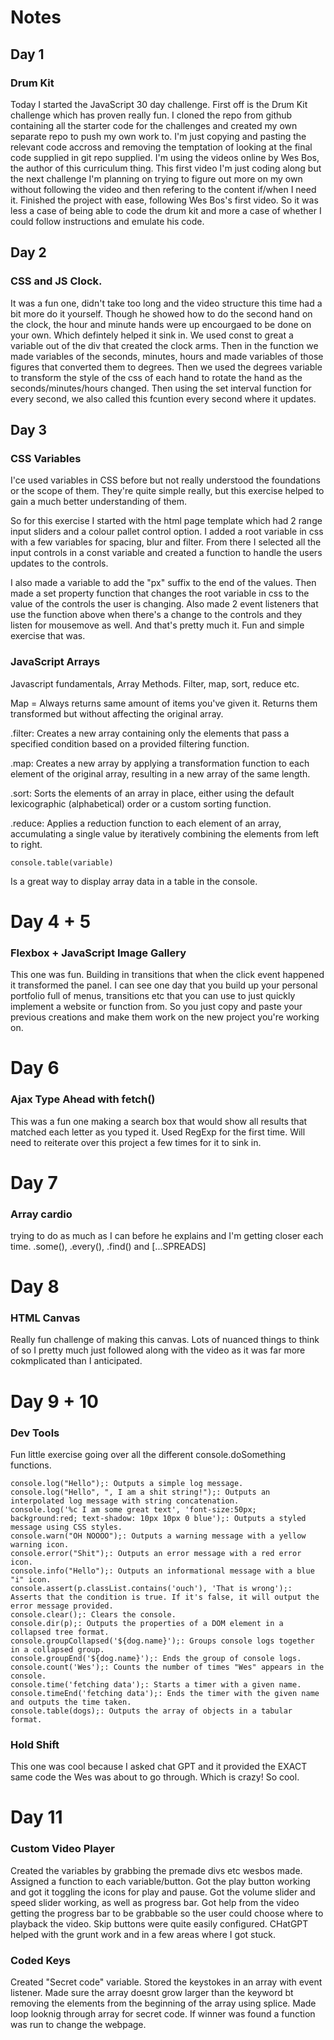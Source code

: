 # Notes

## Day 1

### Drum Kit
Today I started the JavaScript 30 day challenge. 
First off is the Drum Kit challenge which has proven really fun. 
I cloned the repo from github containing all the starter code for the challenges and created my own separate repo to push my own work to. I'm just copying and pasting the relevant code accross and removing the temptation of looking at the final code supplied in git repo supplied. 
I'm using the videos online by Wes Bos, the author of this curriculum thing. This first video I'm just coding along but the next challenge I'm planning on trying to figure out more on my own without following the video and then refering to the content if/when I need it. 
Finished the project with ease, following Wes Bos's first video. So it was less a case of being able to code the drum kit and more a case of whether I could follow instructions and emulate his code. 

## Day 2

###  CSS and JS Clock.
It was a fun one, didn't take too long and the video structure this time had a bit more do it yourself. Though he showed how to do the second hand on the clock, the hour and minute hands were up encourgaed to be done on your own. Which defintely helped it sink in. 
We used const to great a variable out of the div that created the clock arms. Then in the function we made variables of the seconds, minutes, hours and made variables of those figures that converted them to degrees. Then we used the degrees variable to transform the style of the css of each hand to rotate the hand as the seconds/minutes/hours changed. 
Then using the set interval function for every second, we also called this fcuntion every second where it updates. 

## Day 3

### CSS Variables
I'ce used variables in CSS before but not really understood the foundations or the scope of them. They're quite simple really, but this exercise helped to gain a much better understanding of them. 

So for this exercise I started with the html page template which had 2 range input sliders and a colour pallet control option. 
I added a root variable in css with a few variables for spacing, blur and filter. 
From there I selected all the input controls in a const variable and created a function to handle the users updates to the controls. 

I also made a variable to add the "px" suffix to the end of the values. 
Then made a set property function that changes the root variable in css to the value of the controls the user is changing. 
Also made 2 event listeners that use the function above when there's a change to the controls and they listen for mousemove as well. 
And that's pretty much it. Fun and simple exercise that was. 

### JavaScript Arrays

Javascript fundamentals, Array Methods. 
Filter, map, sort, reduce etc. 

Map = Always returns same amount of items you've given it. Returns them transformed but without affecting the original array. 

.filter: Creates a new array containing only the elements that pass a specified condition based on a provided filtering function.

.map: Creates a new array by applying a transformation function to each element of the original array, resulting in a new array of the same length.

.sort: Sorts the elements of an array in place, either using the default lexicographic (alphabetical) order or a custom sorting function.

.reduce: Applies a reduction function to each element of an array, accumulating a single value by iteratively combining the elements from left to right.

```
console.table(variable) 
```
Is a great way to display array data in a table in the console. 

# Day 4 + 5

### Flexbox + JavaScript Image Gallery

This one was fun. Building in transitions that when the click event happened it transformed the panel. 
I can see one day that you build up your personal portfolio full of menus, transitions etc that you can use to just quickly implement a website or function from. So you just copy and paste your previous creations and make them work on the new project you're working on. 


# Day 6

### Ajax Type Ahead with fetch() 
This was a fun one making a search box that would show all results that matched each letter as you typed it. Used RegExp for the first time. Will need to reiterate over this project a few times for it to sink in. 

# Day 7

### Array cardio
trying to do as much as I can before he explains and I'm getting closer each time.
.some(), .every(), .find() and [...SPREADS]

# Day 8

### HTML Canvas
Really fun challenge of making this canvas. Lots of nuanced things to think of so I pretty much just followed along with the video as it was far more cokmplicated than I anticipated. 

# Day 9 + 10

### Dev Tools
Fun little exercise going over all the different console.doSomething functions. 
```
console.log("Hello");: Outputs a simple log message.
console.log("Hello", ", I am a shit string!");: Outputs an interpolated log message with string concatenation.
console.log('%c I am some great text', 'font-size:50px; background:red; text-shadow: 10px 10px 0 blue');: Outputs a styled message using CSS styles.
console.warn("OH NOOOO");: Outputs a warning message with a yellow warning icon.
console.error("Shit");: Outputs an error message with a red error icon.
console.info("Hello");: Outputs an informational message with a blue "i" icon.
console.assert(p.classList.contains('ouch'), 'That is wrong');: Asserts that the condition is true. If it's false, it will output the error message provided.
console.clear();: Clears the console.
console.dir(p);: Outputs the properties of a DOM element in a collapsed tree format.
console.groupCollapsed('${dog.name}');: Groups console logs together in a collapsed group.
console.groupEnd('${dog.name}');: Ends the group of console logs.
console.count('Wes');: Counts the number of times "Wes" appears in the console.
console.time('fetching data');: Starts a timer with a given name.
console.timeEnd('fetching data');: Ends the timer with the given name and outputs the time taken.
console.table(dogs);: Outputs the array of objects in a tabular format.
```

### Hold Shift

This one was cool because I asked chat GPT and it provided the EXACT same code the Wes was about to go through. Which is crazy! So cool. 

# Day 11

### Custom Video Player

Created the variables by grabbing the premade divs etc wesbos made.
Assigned a function to each variable/button. 
Got the play button working and got it toggling the icons for play and pause. 
Got the volume slider and speed slider working, as well as progress bar. 
Got help from the video getting the progress bar to be grabbable so the user could choose where to playback the video. 
Skip buttons were quite easily configured.
CHatGPT helped with the grunt work and in a few areas where I got stuck. 

### Coded Keys

Created "Secret code" variable. 
Stored the keystokes in an array with event listener. 
Made sure the array doesnt grow larger than the keyword bt removing the elements from the beginning of the array using splice. 
Made loop looknig through array for secret code. 
If winner was found a function was run to change the webpage. 


